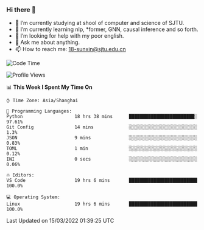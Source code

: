 ### Hi there 👋

<!--
**sunxin000/sunxin000** is a ✨ _special_ ✨ repository because its `README.md` (this file) appears on your GitHub profile.

Here are some ideas to get you started:

- 🔭 I’m currently working on ...
- 🌱 I’m currently learning ...
- 👯 I’m looking to collaborate on ...
- 🤔 I’m looking for help with ...
- 💬 Ask me about ...
- 📫 How to reach me: ...
- 😄 Pronouns: ...
- ⚡ Fun fact: ...
-->
- 🏫 I’m currently studying at shool of computer and science of SJTU.
- 🌱 I’m currently learning nlp, \*former, GNN, causal inference and so forth.
- 🤔 I’m looking for help with my poor english.
- 💬 Ask me about anything.
- 📫 How to reach me: 18-sunxin@sjtu.edu.cn
<!--START_SECTION:waka-->
![Code Time](http://img.shields.io/badge/Code%20Time-117%20hrs%2017%20mins-blue)

![Profile Views](http://img.shields.io/badge/Profile%20Views-0-blue)

📊 **This Week I Spent My Time On** 

```text
⌚︎ Time Zone: Asia/Shanghai

💬 Programming Languages: 
Python                   18 hrs 38 mins      ████████████████████████░   97.61% 
Git Config               14 mins             ░░░░░░░░░░░░░░░░░░░░░░░░░   1.3% 
JSON                     9 mins              ░░░░░░░░░░░░░░░░░░░░░░░░░   0.83% 
TOML                     1 min               ░░░░░░░░░░░░░░░░░░░░░░░░░   0.12% 
INI                      0 secs              ░░░░░░░░░░░░░░░░░░░░░░░░░   0.06%

🔥 Editors: 
VS Code                  19 hrs 6 mins       █████████████████████████   100.0%

💻 Operating System: 
Linux                    19 hrs 6 mins       █████████████████████████   100.0%

```


 Last Updated on 15/03/2022 01:39:25 UTC
<!--END_SECTION:waka-->

